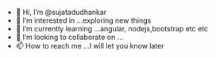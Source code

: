 - 👋 Hi, I’m @sujatadudhankar
- 👀 I’m interested in ...exploring new things
- 🌱 I’m currently learning ...angular, nodejs,bootstrap etc etc
- 💞️ I’m looking to collaborate on ...
- 📫 How to reach me ...I will let you know later

<!---
sujatadudhankar/sujatadudhankar is a ✨ special ✨ repository because its `README.md` (this file) appears on your GitHub profile.
You can click the Preview link to take a look at your changes.
--->
